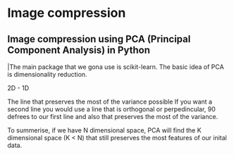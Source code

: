 # Image compression 

## Image compression using PCA (Principal Component Analysis) in Python

|The main package that we gona use is scikit-learn.
The basic idea of PCA is dimensionality reduction.

2D - 1D

The line that preserves the most of the variance possible
If you want a second line you would use a line that is orthogonal or perpedincular, 90 defrees to our first line and also that preserves the most of the variance.

To summerise, if we have N dimensional space, PCA will find the K dimensional space (K < N) that still preserves the most features of our inital data. 